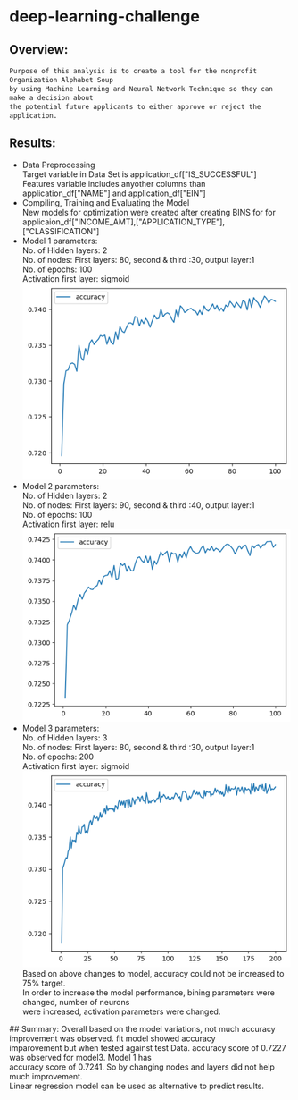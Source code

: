 # deep-learning-challenge
## Overview:
    Purpose of this analysis is to create a tool for the nonprofit Organization Alphabet Soup
    by using Machine Learning and Neural Network Technique so they can make a decision about
    the potential future applicants to either approve or reject the application.
## Results:
<ul>
  <li>Data Preprocessing</li>
      Target variable in Data Set is application_df["IS_SUCCESSFUL"]<br>
      Features variable includes anyother columns than application_df["NAME"] and application_df["EIN"]<br>
  <li>Compiling, Training and Evaluating the Model</li>
      New models for optimization were created after creating BINS for for applicaion_df["INCOME_AMT],["APPLICATION_TYPE"],["CLASSIFICATION"]<br>
      <li>Model 1 parameters:</li>
          No. of Hidden layers: 2<br>
          No. of nodes: First layers: 80, second & third :30, output layer:1<br>
          No. of epochs: 100<br>
          Activation first layer: sigmoid<br> 
    <img src="https://github.com/muhkashiff/deep-learning-challenge/blob/main/image1.png" alt="model1"/><br>
      <li>Model 2 parameters:</li>
          No. of Hidden layers: 2<br>
          No. of nodes: First layers: 90, second & third :40, output layer:1<br>
          No. of epochs: 100<br>
          Activation first layer: relu<br>
    <img src="https://github.com/muhkashiff/deep-learning-challenge/blob/main/image2.png" alt="model2"/><br>
      <li>Model 3 parameters:</li>
          No. of Hidden layers: 3<br>
          No. of nodes: First layers: 80, second & third :30, output layer:1<br>
          No. of epochs: 200<br>
          Activation first layer: sigmoid<br>
    <img src="https://github.com/muhkashiff/deep-learning-challenge/blob/main/image3.png" alt="model3"/><br>
    Based on above changes to model, accuracy could not be increased to 75% target.<br>
    In order to increase the model performance, bining parameters were changed, number of neurons<br>
    were increased, activation parameters were changed.<br></ul>
## Summary:
    Overall based on the model variations, not much accuracy improvement was observed. fit model showed accuracy<br>
    imparovement but when tested against test Data. accuracy score of 0.7227 was observed for model3. Model 1 has <br>
    accuracy score of 0.7241. So by changing nodes and layers did not help much improvement.<br>
    Linear regression model can be used as alternative to predict results.

    
</ul>
